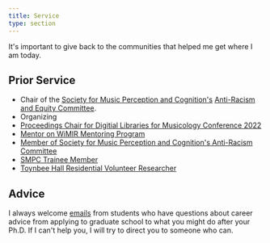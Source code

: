 ```yaml
---
title: Service
type: section
---
```


It's important to give back to the communities that helped me get where I am today. 

## Prior Service 

* Chair of the [Society for Music Perception and Cognition's](https://www.musicperception.org/) [Anti-Racism and Equity Committee](https://musicperception.org/smpc-arec.html).
* Organizing 
* [Proceedings Chair for Digitial Libraries for Musicology Conference 2022](https://dlfm.web.ox.ac.uk/9th-international-conference-on-digital-libraries-for-musicology)
* [Mentor on WiMIR Mentoring Program](https://wimir.wordpress.com/mentoring-program/)
* [Member of Society for Music Perception and Cognition's Anti-Racism Committee](https://www.musicperception.org/)
* [SMPC Trainee Member](https://davidjohnbaker.rbind.io/posts/2019-07-31-smpc-for-students/smpc-for-students/)
* [Toynbee Hall Residential Volunteer Researcher](https://davidjohnbaker.rbind.io/posts/2019-06-14-thank-you-toynbee/thank-you-toynbee/)

## Advice

I always welcome [emails](mailto:davidjohnbaker1@gmail.com) from students who have questions about career advice from applying to graduate school to what you might do after your Ph.D.
If I can't help you, I will try to direct you to someone who can.